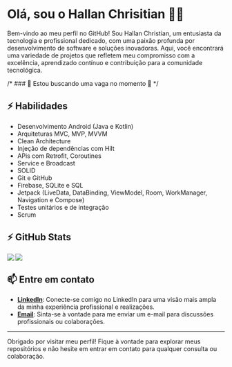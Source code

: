 # Olá, sou o Hallan Chrisitian 👨‍💻

Bem-vindo ao meu perfil no GitHub! Sou Hallan Christian, um entusiasta da tecnologia e profissional dedicado, com uma paixão profunda por desenvolvimento de software e soluções inovadoras. Aqui, você encontrará uma variedade de projetos que refletem meu compromisso com a excelência, aprendizado contínuo e contribuição para a comunidade tecnológica.

/* ### 👀 Estou buscando uma vaga no momento 👀 */

## ⚡ Habilidades
- Desenvolvimento Android (Java e Kotlin)
- Arquiteturas MVC, MVP, MVVM
- Clean Architecture
- Injeção de dependências com Hilt
- APis com Retrofit, Coroutines
- Service e Broadcast
- SOLID
- Git e GitHub
- Firebase, SQLite e SQL
- Jetpack (LiveData, DataBinding, ViewModel, Room, WorkManager, Navigation e Compose)
- Testes unitários e de integração
- Scrum
## ⚡ GitHub Stats

<img align="left" src="https://github-readme-stats.vercel.app/api?username=hallancma&show_icons=true&count_private=true&theme=gruvbox" />
<img src="https://github-readme-stats.vercel.app/api/top-langs/?username=hallancma&layout=compact&count_private=true&theme=gruvbox" />



## 📫 Entre em contato
- **[LinkedIn](https://www.linkedin.com/in/hallan-christian/)**: Conecte-se comigo no LinkedIn para uma visão mais ampla da minha experiência profissional e realizações.
- **[Email](mailto:hallancma@gmail.com)**: Sinta-se à vontade para me enviar um e-mail para discussões profissionais ou colaborações.



---

Obrigado por visitar meu perfil! Fique à vontade para explorar meus repositórios e não hesite em entrar em contato para qualquer consulta ou colaboração.
